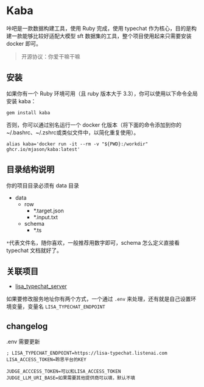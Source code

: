 # Kaba
咔吧是一款数据构建工具，使用 Ruby 完成，使用 typechat 作为核心，目的是构建一款能够比较好适配大模型 sft 数据集的工具，整个项目使用起来只需要安装 docker 即可。

> 开源协议：你爱干嘛干嘛

## 安装

如果你有一个 Ruby 环境可用（且 ruby 版本大于 3.3），你可以使用以下命令全局安装 kaba：
```
gem install kaba
```

否则，你可以通过别名运行一个 docker 化版本（将下面的命令添加到你的~/.bashrc、~/.zshrc或类似文件中，以简化重复使用）。

```
alias kaba='docker run -it --rm -v "${PWD}:/workdir" ghcr.io/mjason/kaba:latest'
```

## 目录结构说明
你的项目目录必须有 data 目录
- data
  - row
    - *.target.json
    - *.input.txt
  - schema
    - *.ts

`*`代表文件名，随你喜欢，一般推荐用数字即可，schema 怎么定义直接看 typechat 文档就好了。

## 关联项目
- [lisa_typechat_server](https://github.com/mjason/lisa_typechat_server)

如果要修改服务地址你有两个方式，一个通过 `.env` 来处理，还有就是自己设置环境变量，变量名 `LISA_TYPECHAT_ENDPOINT`

## changelog

.env 需要更新
```
; LISA_TYPECHAT_ENDPOINT=https://lisa-typechat.listenai.com
LISA_ACCESS_TOKEN=聆思平台的KEY

JUDGE_ACCCESS_TOKEN=可以和LISA_ACCESS_TOKEN
JUDGE_LLM_URI_BASE=如果需要其他提供商可以填，默认不填
```